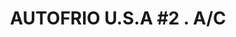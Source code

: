 ---
title: "AUTOFRIO U.S.A #2 . A/C"
url: /guayaquil/autofrio-u-s-a-2-a-c/
shop: reparación de automóviles
---